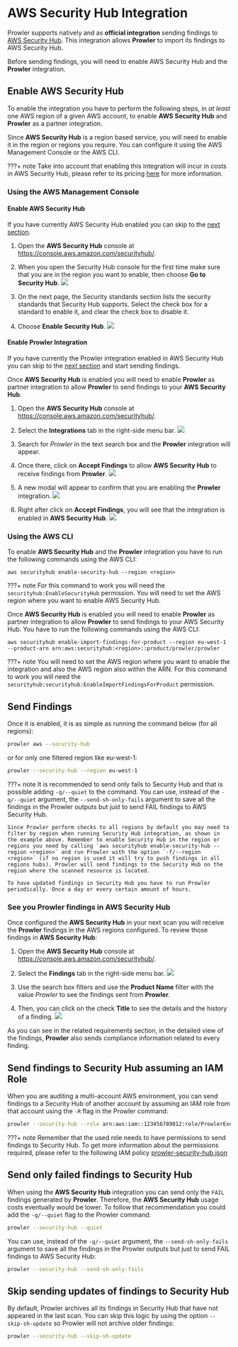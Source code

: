 # AWS Security Hub Integration

Prowler supports natively and as **official integration** sending findings to [AWS Security Hub](https://aws.amazon.com/security-hub). This integration allows **Prowler** to import its findings to AWS Security Hub.


Before sending findings, you will need to enable AWS Security Hub and the **Prowler** integration.

## Enable AWS Security Hub

To enable the integration you have to perform the following steps, in _at least_ one AWS region of a given AWS account, to enable **AWS Security Hub** and **Prowler** as a partner integration.

Since **AWS Security Hub** is a region based service, you will need to enable it in the region or regions you require. You can configure it using the AWS Management Console or the AWS CLI.

???+ note
    Take into account that enabling this integration will incur in costs in AWS Security Hub, please refer to its pricing [here](https://aws.amazon.com/security-hub/pricing/) for more information.

### Using the AWS Management Console

#### Enable AWS Security Hub

If you have currently AWS Security Hub enabled you can skip to the [next section](#enable-prowler-integration).

1. Open the **AWS Security Hub** console at https://console.aws.amazon.com/securityhub/.

2. When you open the Security Hub console for the first time make sure that you are in the region you want to enable, then choose **Go to Security Hub**.
![](./img/enable.png)

3. On the next page, the Security standards section lists the security standards that Security Hub supports. Select the check box for a standard to enable it, and clear the check box to disable it.

4. Choose **Enable Security Hub**.
![](./img/enable-2.png)

#### Enable Prowler Integration

If you have currently the Prowler integration enabled in AWS Security Hub you can skip to the [next section](#send-findings) and start sending findings.

Once **AWS Security Hub** is enabled you will need to enable **Prowler** as partner integration to allow **Prowler** to send findings to your **AWS Security Hub**.

1. Open the **AWS Security Hub** console at https://console.aws.amazon.com/securityhub/.

2. Select the **Integrations** tab in the right-side menu bar.
![](./img/enable-partner-integration.png)

3. Search for _Prowler_ in the text search box and the **Prowler** integration will appear.

4. Once there, click on **Accept Findings** to allow **AWS Security Hub** to receive findings from **Prowler**.
![](./img/enable-partner-integration-2.png)

5. A new modal will appear to confirm that you are enabling the **Prowler** integration.
![](./img/enable-partner-integration-3.png)

6. Right after click on **Accept Findings**, you will see that the integration is enabled in **AWS Security Hub**.
![](./img/enable-partner-integration-4.png)

### Using the AWS CLI

To enable **AWS Security Hub** and the **Prowler** integration you have to run the following commands using the AWS CLI:

```shell
aws securityhub enable-security-hub --region <region>
```
???+ note
    For this command to work you will need the `securityhub:EnableSecurityHub` permission. You will need to set the AWS region where you want to enable AWS Security Hub.

Once **AWS Security Hub** is enabled you will need to enable **Prowler** as partner integration to allow **Prowler** to send findings to your AWS Security Hub. You have to run the following commands using the AWS CLI:

```shell
aws securityhub enable-import-findings-for-product --region eu-west-1 --product-arn arn:aws:securityhub:<region>::product/prowler/prowler
```
???+ note
    You will need to set the AWS region where you want to enable the integration and also the AWS region also within the ARN. For this command to work you will need the `securityhub:securityhub:EnableImportFindingsForProduct` permission.


## Send Findings
Once it is enabled, it is as simple as running the command below (for all regions):

```sh
prowler aws --security-hub
```

or for only one filtered region like eu-west-1:

```sh
prowler --security-hub --region eu-west-1
```

???+ note
    It is recommended to send only fails to Security Hub and that is possible adding `-q/--quiet` to the command. You can use, instead of the `-q/--quiet` argument, the `--send-sh-only-fails` argument to save all the findings in the Prowler outputs but just to send FAIL findings to AWS Security Hub.

    Since Prowler perform checks to all regions by default you may need to filter by region when running Security Hub integration, as shown in the example above. Remember to enable Security Hub in the region or regions you need by calling `aws securityhub enable-security-hub --region <region>` and run Prowler with the option `-f/--region <region>` (if no region is used it will try to push findings in all regions hubs). Prowler will send findings to the Security Hub on the region where the scanned resource is located.

    To have updated findings in Security Hub you have to run Prowler periodically. Once a day or every certain amount of hours.

### See you Prowler findings in AWS Security Hub

Once configured the **AWS Security Hub** in your next scan you will receive the **Prowler** findings in the AWS regions configured. To review those findings in **AWS Security Hub**:

1. Open the **AWS Security Hub** console at https://console.aws.amazon.com/securityhub/.

2. Select the **Findings** tab in the right-side menu bar.
![](./img/findings.png)

3. Use the search box filters and use the **Product Name** filter with the value _Prowler_ to see the findings sent from **Prowler**.

4. Then, you can click on the check **Title** to see the details and the history of a finding.
![](./img/finding-details.png)

As you can see in the related requirements section, in the detailed view of the findings, **Prowler** also sends compliance information related to every finding.

## Send findings to Security Hub assuming an IAM Role

When you are auditing a multi-account AWS environment, you can send findings to a Security Hub of another account by assuming an IAM role from that account using the `-R` flag in the Prowler command:

```sh
prowler --security-hub --role arn:aws:iam::123456789012:role/ProwlerExecutionRole
```

???+ note
    Remember that the used role needs to have permissions to send findings to Security Hub. To get more information about the permissions required, please refer to the following IAM policy [prowler-security-hub.json](https://github.com/prowler-cloud/prowler/blob/master/permissions/prowler-security-hub.json)


## Send only failed findings to Security Hub

When using the **AWS Security Hub** integration you can send only the `FAIL` findings generated by **Prowler**. Therefore, the **AWS Security Hub** usage costs eventually would be lower. To follow that recommendation you could add the `-q/--quiet` flag to the Prowler command:

```sh
prowler --security-hub --quiet
```

You can use, instead of the `-q/--quiet` argument, the `--send-sh-only-fails` argument to save all the findings in the Prowler outputs but just to send FAIL findings to AWS Security Hub:

```sh
prowler --security-hub --send-sh-only-fails
```

## Skip sending updates of findings to Security Hub

By default, Prowler archives all its findings in Security Hub that have not appeared in the last scan.
You can skip this logic by using the option `--skip-sh-update` so Prowler will not archive older findings:

```sh
prowler --security-hub --skip-sh-update
```
